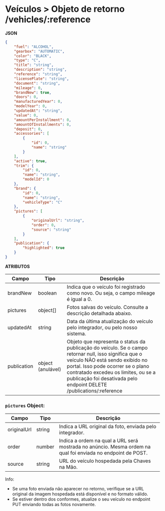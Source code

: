 # Veículos > Objeto de retorno /vehicles/:reference
**JSON**

```json
{
    "fuel": "ALCOHOL",
    "gearbox": "AUTOMATIC",
    "color": "BLACK",
    "type": "C",
    "title": "string",
    "description": "string",
    "reference": "string",
    "licensePlate": "string",
    "document": "string",
    "mileage": 0,
    "brandNew": true,
    "doors": 0,
    "manufacturedYear": 0,
    "modelYear": 0,
    "updatedAt": "string",
    "value": 0,
    "amountPerInstallment": 0,
    "amountOfInstallments": 0,
    "deposit": 0,
    "accessories": [
        {
            "id": 0,
            "name": "string"
        }
    ],
    "active": true,
    "trim": {
        "id": 0,
        "name": "string",
        "modelId": 0
    },
    "brand": {
        "id": 0,
        "name": "string",
        "vehicleType": "C"
    },
    "pictures": [
        {
            "originalUrl": "string",
            "order": 0,
            "source": "string"
        }
    ],
    "publication": {
        "highlighted": true
    }
}
```

**ATRIBUTOS**

| Campo | Tipo | Descrição |
| --- | --- | --- |
| brandNew | boolean | Indica que o veículo foi registrado como novo. Ou seja, o campo mileage é igual a 0. |
| pictures | object[] | Fotos salvas do veículo. Consulte a descrição detalhada abaixo. |
| updatedAt | string | Data da última atualização do veículo pelo integrador, ou pelo nosso sistema. |
| publication | object (anulável) | Objeto que representa o status da publicação do veículo. Se o campo retornar null, isso significa que o veículo NÃO está sendo exibido no portal. Isso pode ocorrer se o plano contratado excedeu os limites, ou se a publicação foi desativada pelo endpoint DELETE /publications/:reference |

### `pictures` Object:

| Campo | Tipo | Descrição |
| --- | --- | --- |
| originalUrl | string | Indica a URL original da foto, enviada pelo integrador. |
| order | number | Indica a ordem na qual a URL será mostrada no anúncio. Mesma ordem na qual foi enviada no endpoint de POST. |
| source | string | URL do veículo hospedada pela Chaves na Mão. |

Info:

- Se uma foto enviada não aparecer no retorno, verifique se a URL original da imagem hospedada está disponível e no formato válido.
- Se estiver dentro dos conformes, atualize o seu veículo no endpoint PUT enviando todas as fotos novamente.